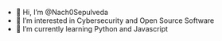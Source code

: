 - 👋 Hi, I’m @Nach0Sepulveda
- 👀 I’m interested in Cybersecurity and Open Source Software
- 🌱 I’m currently learning Python and Javascript

